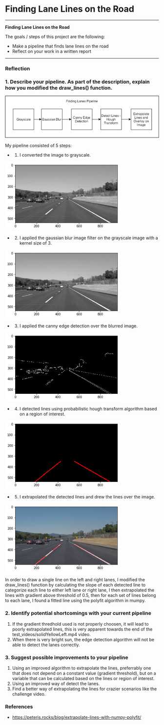 # **Finding Lane Lines on the Road** 

---

**Finding Lane Lines on the Road**

The goals / steps of this project are the following:
* Make a pipeline that finds lane lines on the road
* Reflect on your work in a written report


[//]: # (Image References)
[pipeline]: ./images/pipeline.jpg "Pipeline"
[grayscale]: ./images/grayscale.png "Grayscale"
[blurred]: ./images/blurred.png "Blurred"
[canny]: ./images/canny.png "Canny"
[hough]: ./images/hough.png "Hough"
[final]: ./images/final.png "Final"

---

### Reflection

### 1. Describe your pipeline. As part of the description, explain how you modified the draw_lines() function.

![pipeline][pipeline]

My pipeline consisted of 5 steps:

 - 1. I converted the image to grayscale.

![grayscale][grayscale]

- 2. I applied the gaussian blur image filter on the grayscale image with a kernel size of 3.

![blurred][blurred]

- 3. I applied the canny edge detection over the blurred image.

![canny][canny]

- 4. I detected lines using probabilistic hough transform algorithm based on a region of interest.

![hough][hough]

- 5. I extrapolated the detected lines and drew the lines over the image.

![final][final]

In order to draw a single line on the left and right lanes, I modified the draw_lines() function by calculating the slope of each detected line to categorize each line to either left lane or right lane, I then extrapolated the lines with gradient above threshold of 0.5,  then for each set of lines belong to each lane, I found a fitted line using the polyfit algorithm in mumpy.


### 2. Identify potential shortcomings with your current pipeline


1. If the gradient thredhold used is not properly choosen, it will lead to poorly extrapolated lines, this is very apparent towards the end of the test_videos/solidYellowLeft.mp4 video.
2. When there is very bright sun, the edge detection algorithm will not be able to detect the lanes correctly.


### 3. Suggest possible improvements to your pipeline

1. Using an improved algorithm to extrapolate the lines, preferrably one that does not depend on a constant value (gradient threshold), but on a variable that can be calculated based on the lines or region of interest.
2. Using an improved way of detect the lanes.
3. Find a better way of extrapolating the lines for crazier scenarios like the challenge video.

### References
- https://peteris.rocks/blog/extrapolate-lines-with-numpy-polyfit/